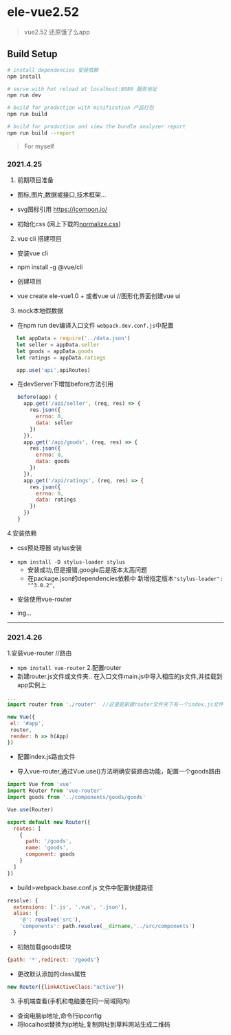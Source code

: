 # ele-vue2.52
> vue2.52 还原饿了么app

## Build Setup

``` bash
# install dependencies 安装依赖
npm install

# serve with hot reload at localhost:8080 服务地址
npm run dev

# build for production with minification 产品打包
npm run build

# build for production and view the bundle analyzer report
npm run build --report
```

> For myself
### 2021.4.25
1. 前期项目准备
 - 图标,图片,数据或接口,技术框架...
  + svg图标引用 https://icomoon.io/
 - 初始化css (网上下载的[normalize.css](https://necolas.github.io/normalize.css/8.0.1/normalize.css))
2. vue cli 搭建项目
 - 安装vue cli
  + npm install -g @vue/cli
 - 创建项目
  +  vue create ele-vue1.0
	+  或者vue ui //图形化界面创建vue ui
3. mock本地假数据
 - 在npm run dev编译入口文件 `webpack.dev.conf.js`中配置
 ```js
 	let appData = require('../data.json')
	let seller = appData.seller
	let goods = appData.goods
	let ratings = appData.ratings

	app.use('api',apiRoutes)

 ```
  - 在devServer下增加before方法引用
	```js
	before(app) {
      app.get('/api/seller', (req, res) => {
        res.json({
          errno: 0,
          data: seller
        })
      }),
      app.get('/api/goods', (req, res) => {
        res.json({
          errno: 0,
          data: goods
        })
      }),
      app.get('/api/ratings', (req, res) => {
        res.json({
          errno: 0,
          data: ratings
        })
      })
    }
	```

4.安装依赖
 - css预处理器 stylus安装
  + `npm install -D stylus-loader stylus`
	 - 安装成功,但是报错,google后是版本太高问题
	+ 在package.json的dependencies依赖中 新增指定版本`"stylus-loader": "^3.0.2",`
 - 安装使用vue-router
  + ing...

---

### 2021.4.26
1.安装vue-router //路由
 + `npm install vue-router`
2.配置router
 + 新建router.js文件或文件夹.. 在入口文件main.js中导入相应的js文件,并挂载到app实例上
 ```js
 ...
import router from './router'  //这里是新建router文件夹下有一个index.js文件

new Vue({
  el: '#app',
  router,
  render: h => h(App)
})
 ```
 + 配置index.js路由文件
  - 导入vue-router,通过Vue.use()方法明确安装路由功能，配置一个goods路由
  ```js
  import Vue from 'vue'
  import Router from 'vue-router'
  import goods from '../components/goods/goods'

  Vue.use(Router)

  export default new Router({
    routes: [
      {
        path: '/goods',
        name: 'goods',
        component: goods
      }
    ]
  })
  ```
  + build>webpack.base.conf.js 文件中配置快捷路径
  ```js
  resolve: {
    extensions: ['.js', '.vue', '.json'],
    alias: {
      '@': resolve('src'),
      'components': path.resolve(__dirname,'../src/components')
    }
  ```
  + 初始加载goods模块
  ```js
  {path: '*',redirect: '/goods'}
  ```
  + 更改默认添加的class属性
  ```js
  new Router({linkActiveClass:"active"})
  ```
  3. 手机端查看(手机和电脑要在同一局域网内)
   - 查询电脑ip地址,命令行ipconfig
   - 将localhost替换为ip地址,复制网址到草料网站生成二维码